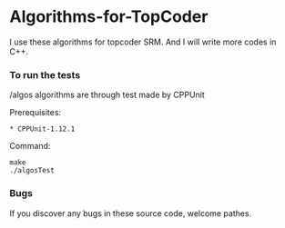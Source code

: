 Algorithms-for-TopCoder
=======================

I use these algorithms for topcoder SRM. And I will write more codes in C++.

### To run the tests
/algos algorithms are through test made by CPPUnit

Prerequisites:

    * CPPUnit-1.12.1

Command:

    make
    ./algosTest

### Bugs
If you discover any bugs in these source code, welcome pathes.

